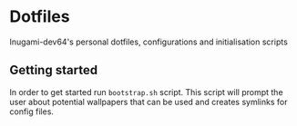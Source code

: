 # Dotfiles

Inugami-dev64's personal dotfiles, configurations and initialisation scripts

## Getting started

In order to get started run `bootstrap.sh` script. This script will prompt the user about potential wallpapers that can be used and creates symlinks for config files.
